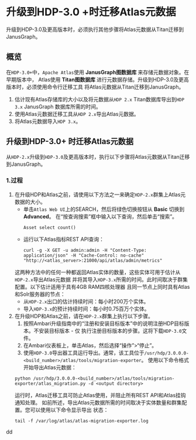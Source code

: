 升级到HDP-3.0 +时迁移Atlas元数据
================================================================================
升级到HDP-3.0及更高版本时，必须执行其他步骤将Atlas元数据从Titan迁移到JanusGraph。

## 概览
在`HDP-3.0+`中，`Apache Atlas`使用 **JanusGraph图数据库** 来存储元数据对象。在早期版本中，
Atlas使用 **Titan图数据库** 进行元数据存储。升级到HDP-3.0及更高版本时，必须使用命令行迁移工具
将Atlas元数据从Titan迁移到JanusGraph。
1. 估计现有Atlas存储库的大小以及将元数据从`HDP 2.x` Titan数据库导出到`HDP 3.x` JanusGraph
数据库所需的时间。
2. 使用Atlas元数据迁移工具从`HDP 2.x`导出Atlas元数据。
3. 将Atlas元数据导入`HDP 3.x`。

## 升级到HDP-3.0+ 时迁移Atlas元数据
从`HDP-2.x`升级到`HDP-3.0`及更高版本时，执行以下步骤将Atlas元数据从Titan迁移到JanusGraph。

### 1.过程
1. 在升级HDP和Atlas之前，请使用以下方法之一来确定`HDP-2.x`群集上Atlas元数据的大小。
    + 单击`Atlas Web UI`上的SEARCH，然后将绿色切换按钮从 **Basic** 切换到 **Advanced**。
    在“按查询搜索”框中输入以下查询，然后单击“搜索”。
      ```
      Asset select count()
      ```
    + 运行以下Atlas指标REST API查询：
      ```
      curl -g -X GET -u admin:admin -H "Content-Type: application/json" -H "Cache-Control: no-cache" "http://<atlas_server>:21000/api/atlas/admin/metrics"
      ```
    这两种方法中的任何一种都返回Atlas实体的数量，这些实体可用于估计从`HDP-2.x`导出Atlas元数据
    并将其导入`HDP-3.x`所需的时间。此时间取决于群集配置。以下估计适用于具有4GB RAM四核处理器
    且同一节点上同时具有Atlas和Solr服务器的节点：
    + 从`HDP-2.x`出口的估计持续时间：每小时200万个实体。
    + 导入`HDP-3.x`的预计持续时间：每小时0.75百万个实体。
2. 在升级HDP和Atlas之前，请在`HDP-2.x`群集上执行以下步骤。
    1. 按照Ambari升级指南中的“注册和安装目标版本”中的说明注册HDP目标版本。不安装目标版本 - 仅
    执行注册目标版本的步骤。这将下载`HDP-3.0`文件。
    2. 在Ambari仪表板上，单击Atlas，然后选择“操作”>“停止”。
    3. 使用`HDP-3.0`导出器工具运行导出。通常，该工具位于`/usr/hdp/3.0.0.0-<build_number>/atlas/tools/migration-exporter`。
    使用以下命令格式开始导出Atlas元数据：
      ```shell
      python /usr/hdp/3.0.0.0-<build_number>/atlas/tools/migration-exporter/atlas_migration.py -d <output directory>
      ```
      运行时，Atlas迁移工具可防止Atlas使用，并阻止所有REST API和Atlas挂钩通知处理。
      如前所述，导出Atlas元数据所需的时间取决于实体数量和群集配置。您可以使用以下命令显示导出
      状态：
      ```shell
      tail -f /var/log/atlas/atlas-migration-exporter.log
      ```































dd
